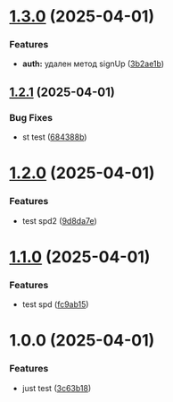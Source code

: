 # [1.3.0](https://github.com/uikinion/kinematic/compare/v1.2.1...v1.3.0) (2025-04-01)


### Features

* **auth:** удален метод signUp ([3b2ae1b](https://github.com/uikinion/kinematic/commit/3b2ae1b6a2f375f0856efdaf96e386f67e98a666))

## [1.2.1](https://github.com/uikinion/kinematic/compare/v1.2.0...v1.2.1) (2025-04-01)


### Bug Fixes

* st test ([684388b](https://github.com/uikinion/kinematic/commit/684388b5d3577f789cfcfc2539a228f940134ce5))

# [1.2.0](https://github.com/uikinion/kinematic/compare/v1.1.0...v1.2.0) (2025-04-01)


### Features

* test spd2 ([9d8da7e](https://github.com/uikinion/kinematic/commit/9d8da7e41400d394b2027d18e567c548b976385c))

# [1.1.0](https://github.com/uikinion/kinematic/compare/v1.0.0...v1.1.0) (2025-04-01)


### Features

* test spd ([fc9ab15](https://github.com/uikinion/kinematic/commit/fc9ab154a10e6c9e801ed2fe3ad26ce79dd9d804))

# 1.0.0 (2025-04-01)


### Features

* just test ([3c63b18](https://github.com/uikinion/kinematic/commit/3c63b18ab9daa0c267e08d3e063d25dbac975fc9))
